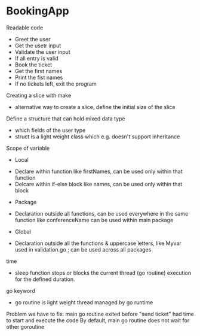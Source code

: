 # BookingApp

Readable code 
- Greet the user
- Get the usetr input
- Validate the user input
- If all entry is valid 
- Book the ticket
- Get the first names
- Print the fist names
- If no tickets left, exit the program

Creating a slice with make
- alternative way to create a slice, define the initial size of the slice
 
Define a structure that can hold mixed data type
- which fields of the user type
- struct is a light weight class which e.g. doesn't support inheritance

Scope of variable
- Local 
* Declare within function like firstNames, can be used only within that function
* Delcare within if-else block like names, can be used only within that block

- Package
* Declaration outside all functions, can be used everywhere in the same function like conferenceName can be used within main package
 
- Global
* Declaration outside all the functions & uppercase letters, like Myvar used in validation.go ; can be used across all packages 

time
- sleep function stops or blocks the current thread (go routine) execution for the defined duration. 

go keyword
- go routine is light weight thread managed by go runtime 

Problem we have to fix:
main go routine exited before "send ticket" had time to start and execute the code
By default, main go routine does not wait for other goroutine
